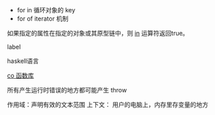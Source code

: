 * for in 循环对象的 key
* for of iterator 机制

如果指定的属性在指定的对象或其原型链中，则 [in](https://developer.mozilla.org/zh-CN/docs/Web/JavaScript/Reference/Operators/in) 运算符返回true。

label

haskell语言

[co 函数库](http://www.ruanyifeng.com/blog/2015/05/co.html)

所有产生运行时错误的地方都可能产生 throw

作用域：声明有效的文本范围
上下文： 用户的电脑上，内存里存变量的地方

